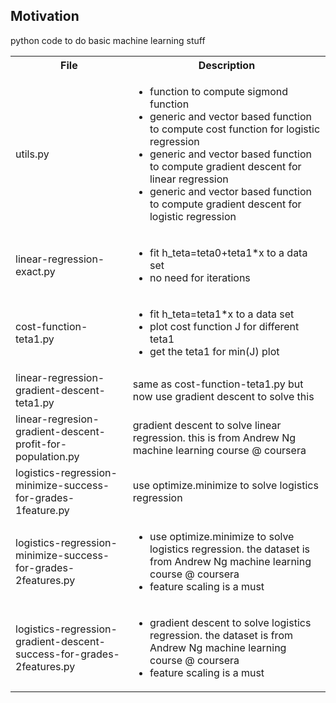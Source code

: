 <h2>Motivation</h2>
python code to do basic machine learning stuff

<table>
  <tr>
    <th>File</th>
    <th>Description</th>
  </tr>
  <tr>
    <td>utils.py</td>
    <td>
    <ul>
    <li>function to compute sigmond function</li>
    <li>generic and vector based function to compute cost function for logistic regression</li>
    <li>generic and vector based function to compute gradient descent for linear regression</li>
    <li>generic and vector based function to compute gradient descent for logistic regression</li>
    </ul>
    </td>
  </tr>
  <tr>
    <td>linear-regression-exact.py</td>
    <td>
    <ul>
    <li>fit h_teta=teta0+teta1*x to a data set</li>
    <li>no need for iterations</li>
    </ul>
    </td>
  </tr>
  <tr>
    <td>cost-function-teta1.py</td>
    <td>
    <ul>
    <li>fit h_teta=teta1*x to a data set</li>
    <li>plot cost function J for different teta1</li>
    <li>get the teta1 for min(J) plot</li>
    </ul>
    </td>
  </tr>
  <tr>
    <td>linear-regression-gradient-descent-teta1.py</td>
    <td>same as cost-function-teta1.py but now use gradient descent to solve this</td>
  </tr>
  <tr>
    <td>linear-regresion-gradient-descent-profit-for-population.py</td>
    <td>gradient descent to solve linear regression. this is from Andrew Ng machine learning course @ coursera</td>
  </tr>
  <tr>
    <td>logistics-regression-minimize-success-for-grades-1feature.py</td>
    <td>use optimize.minimize to solve logistics regression</td>
  </tr>
  <tr>
    <td>logistics-regression-minimize-success-for-grades-2features.py</td>
    <td>
    <ul>
    <li>use optimize.minimize to solve logistics regression. the dataset is from Andrew Ng machine learning course @ coursera</li>
    <li>feature scaling is a must</li>
    </ul>
    </td>
  </tr>
   <tr>
    <td>logistics-regression-gradient-descent-success-for-grades-2features.py</td>
    <td>
    <ul>
    <li>gradient descent to solve logistics regression. the dataset is from Andrew Ng machine learning course @ coursera</li>
    <li>feature scaling is a must</li>
    </ul>
    </td>
  </tr>
  
</table>
